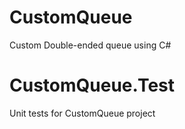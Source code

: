 # CustomQueue
Custom Double-ended queue using C#

# CustomQueue.Test
Unit tests for CustomQueue project